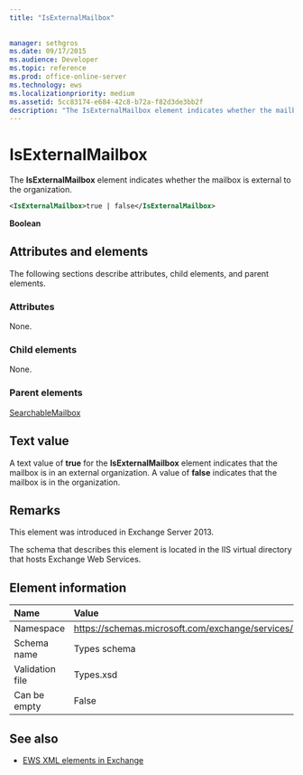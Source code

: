 ```yaml
---
title: "IsExternalMailbox"
 
 
manager: sethgros
ms.date: 09/17/2015
ms.audience: Developer
ms.topic: reference
ms.prod: office-online-server
ms.technology: ews
ms.localizationpriority: medium
ms.assetid: 5cc83174-e684-42c8-b72a-f82d3de3bb2f
description: "The IsExternalMailbox element indicates whether the mailbox is external to the organization."
---
```


# IsExternalMailbox

The **IsExternalMailbox** element indicates whether the mailbox is external to the organization. 
  
```XML
<IsExternalMailbox>true | false</IsExternalMailbox>
```

 **Boolean**
## Attributes and elements

The following sections describe attributes, child elements, and parent elements.
  
### Attributes

None.
  
### Child elements

None.
  
### Parent elements

[SearchableMailbox](searchablemailbox.md)
  
## Text value

A text value of **true** for the **IsExternalMailbox** element indicates that the mailbox is in an external organization. A value of **false** indicates that the mailbox is in the organization. 
  
## Remarks

This element was introduced in Exchange Server 2013.
  
The schema that describes this element is located in the IIS virtual directory that hosts Exchange Web Services.
  
## Element information

|**Name**|**Value**|
|:-----|:-----|
|Namespace  <br/> |https://schemas.microsoft.com/exchange/services/2006/types  <br/> |
|Schema name  <br/> |Types schema  <br/> |
|Validation file  <br/> |Types.xsd  <br/> |
|Can be empty  <br/> |False  <br/> |
   
## See also



- [EWS XML elements in Exchange](ews-xml-elements-in-exchange.md)

